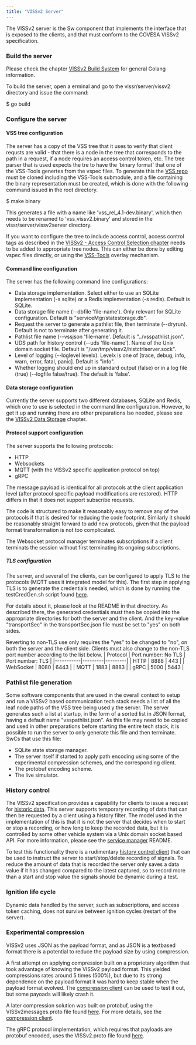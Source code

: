```yaml
---
title: "VISSv2 Server"
---
```


The VISSv2 server is the Sw component that implements the interface that is exposed to the clients, and that must conform to the COVESA VISSv2 specification.

### Build the server
Please check the chapter [VISSv2 Build System](/vissr/build-system) for general Golang information.

To build the server, open a erminal and go to the vissr/server/vissv2 directory and issue the command:

$ go build

### Configure the server

#### VSS tree configuration
The server has a copy of the VSS tree that it uses to verify that client requsts are valid -
that there is a node in the tree that corresponds to the path in a request, if a node requires an access control token, etc.
The tree parser that is used expects the tre to have the 'binary format' that one of the VSS-Tools genertes from the vspec files.
To generate this the [VSS repo](https://github.com/COVESA/vehicle_signal_specification) must be cloned including the VSS-Tools submodule,
and a file containing the binary representation must be created, which is done with the following command issued in the root directory.

$ make binary

This generates a file with a name like 'vss_rel_4.1-dev.binary',
which then needs to be renamed to 'vss_vissv2.binary' and stored in the vissr/server/vissv2server directory.

If you want to configure the tree to include access control, access control tags as described in the
[VISSv2 - Access Control Selection chapter](https://raw.githack.com/covesa/vehicle-information-service-specification/main/spec/VISSv2_Core.html#access-control-selection) needs to be added to appropriate tree nodes.
This can either be done by editing vspec files directly, or using the [VSS-Tools](https://github.com/covesa/vss-tools) overlay mechanism.

#### Command line configuration
The server has the following command line configurations:
* Data storage implementation. Select either to use an SQLite implementation (-s sqlite) or a Redis implementation (-s redis). Default is SQLite.
* Data storage file name (--dbfile 'file-name'). Only relevant for SQLite configuration. Default is "serviceMgr/statestorage.db".
* Request the server to generate a pathlist file, then terminate (--dryrun). Default is not to terminate after generating it.
* Pathlist file name (--vssjson 'file-name'. Default is "../vsspathlist.json".
* UDS path for history control (--uds 'file-name'). Name of the Unix domain socket file. Default is "/var/tmp/vissv2/histctrlserver.sock".
* Level of logging (--loglevel levelx). Levelx is one of [trace, debug, info, warn, error, fatal, panic]. Default is "info".
* Whether logging should end up in standard output (false) or in a log file (true) (--logfile false/true). The default is 'false'.

#### Data storage configuration
Currently the server supports two different databases, SQLite and Redis, which one to use is selected in the command line configuration.
However, to get it up and running there are other preparations lso needed, please see the [VISSv2 Data Storage](/vissr/datastore) chapter.

#### Protocol support configuration

The server supports the following protocols:
* HTTP
* Websockets
* MQTT (with the VISSv2 specific application protocol on top)
* gRPC

The message payload is identical for all protocols at the client application level (after protocol specific payload modifications are restored).
HTTP differs in that it does not support subscribe requests.

The code is structured to make it reasonably easy to remove any of the protocols if that is desired for reducing the code footprint.
Similarly it should be reasonably straight forward to add new protocols, given that the payload format transformation is not too complicated.

The Websocket protocol manager terminates subscriptions if a client terminats the session without first terminating its ongoing subscriptions.

##### TLS configuration
The server, and several of the clients, can be configured to apply TLS to the protocols (MQTT uses it integrated model for this).
The first step in applying TLS is to generate the credentials needed, which is done by running the testCredGen.sh script found [here](https://github.com/covesa/vissr/tree/master/testCredGen/).

For details about it, please look at the README in that directory.
As described there, the generated credentials must then be copied into the appropriate directories for both the server and the client.
And the key-value "transportSec" in the transportSec.json file must be set to "yes" on both sides.

Reverting to non-TLS use only requires the "yes" to be changed to "no",
on both the server and the client side.
Clients must also change to the non-TLS port number according to the list below.
| Protocol  | Port number: No TLS | Port number: TLS |
|-----------|---------|---------|
| HTTP      |   8888  |   443   |
| WebSocket |   8080  |   6443  |
| MQTT      |   1883  |   8883  |
| gRPC      |   5000  |   5443  |

### Pathlist file generation
Some software components that are used in the overall context to setup and run a VISSv2 based communication tech stack needs a list of all the leaf node paths of the VSS tree being used y the server.
The server generates such a list at startup, in the form of a sorted list in JSON format, having a default name "vsspathlist.json".
As this file may need to be copied and used in other preparations before starting the entire tech stack, it is possible to run the server to only generate this file and then terminate.
SwCs that use this file:
* SQLite state storage manager.
* The server itself if started to apply path encoding using some of the experimental compression schemes, and the corresponding client.
* The protobuf encoding scheme.
* The live simulator.

### History control
The VISSv2 specification provides a capability for clients to issue a request for [historic data](https://raw.githack.com/covesa/vehicle-information-service-specification/main/spec/VISSv2_Core.html#history-filter-operation).
This server supports temporary recording of data that can then be requested by a client using a history filter.
The model used in the implementation of this is that it is not the server that decides when to start or stop a recording, or how long to keep the recorded data,
but it is controlled by some other vehicle system via a Unix domain socket based API.
For more information, please see the [service manager](https://github.com/covesa/vissr/tree/master/server/vissv2server/serviceMgr) README.

To test this functionality there is a rudimentary [history control client](https://github.com/covesa/vissr/blob/master/server/hist_ctrl_client.go)
that can be used to instruct the server to start/stop/delete recording of signals.
To reduce the amount of data that is recorded the server only saves a data value if it has changed compared to the latest captured,
so to record more than a start and stop value the signals should be dynamic during a test.

### Ignition life cycle
Dynamic data handled by the server, such as subscriptions, and access token caching, does not survive between ignition cycles (restart of the server).

### Experimental compression
VISSv2 uses JSON as the payload format, and as JSON is a textbased format there is a potential to reduce the payload size by using compression.

A first attempt on applying compression built on a proprietary algorithm that took advantage of knowing the VISSv2 payload format.
This yielded compressions rates around 5 times (500%), but due to its strong dependence on the payload format it was hard to keep stable when the payload format evolved.
The [compression client](/vissr/client#compression-client) can be used to test it out, but some payoads will likely crash it.

A later compression solution was built on protobuf, using the VISSv2messages.proto file found [here](https://github.com/covesa/vissr/tree/master/protobuf).
For more details, see the  [compression client](/vissr/client#compression-client).

The gRPC protocol implementation, which requires that payloads are protobuf encoded, uses the VISSv2.proto file found [here](https://github.com/covesa/vissr/tree/master/grpc_pb).
